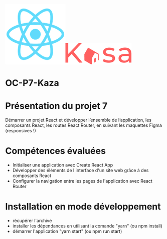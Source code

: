 ![logo du site](./public/logo192.png)![logo Kaza](./src/assets/images/LOGO.png)

# OC-P7-Kaza

# Présentation du projet 7

Démarrer un projet React et développer l’ensemble de l’application, les composants React, les routes React Router, en suivant les maquettes Figma (responsives !)

# Compétences évaluées

- Initialiser une application avec Create React App
- Développer des éléments de l'interface d'un site web grâce à des composants React
- Configurer la navigation entre les pages de l'application avec React Router

# Installation en mode développement

- récupérer l'archive
- installer les dépendances en utilisant la comande "yarn" (ou npm install)
- démarrer l'application "yarn start" (ou npm run start)
